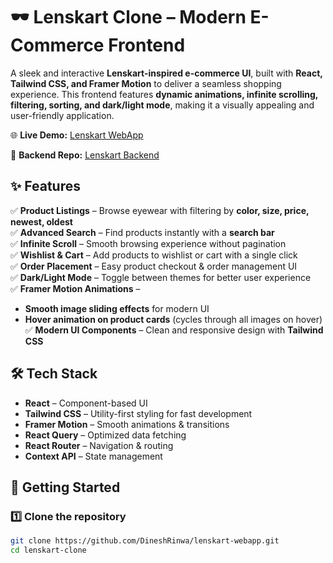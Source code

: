# 🕶️ Lenskart Clone – Modern E-Commerce Frontend  

A sleek and interactive **Lenskart-inspired e-commerce UI**, built with **React, Tailwind CSS, and Framer Motion** to deliver a seamless shopping experience. This frontend features **dynamic animations, infinite scrolling, filtering, sorting, and dark/light mode**, making it a visually appealing and user-friendly application.


🌐 **Live Demo:** [Lenskart WebApp](https://lenskart-webapp-seven.vercel.app/)  

📂 **Backend Repo:** [Lenskart Backend](https://github.com/DineshRinwa/lenskart-backend-v1)  


## ✨ Features  
✅ **Product Listings** – Browse eyewear with filtering by **color, size, price, newest, oldest**  
✅ **Advanced Search** – Find products instantly with a **search bar**  
✅ **Infinite Scroll** – Smooth browsing experience without pagination  
✅ **Wishlist & Cart** – Add products to wishlist or cart with a single click  
✅ **Order Placement** – Easy product checkout & order management UI  
✅ **Dark/Light Mode** – Toggle between themes for better user experience  
✅ **Framer Motion Animations** –  
  - **Smooth image sliding effects** for modern UI  
  - **Hover animation on product cards** (cycles through all images on hover)  
✅ **Modern UI Components** – Clean and responsive design with **Tailwind CSS**  

## 🛠️ Tech Stack  
- **React** – Component-based UI  
- **Tailwind CSS** – Utility-first styling for fast development  
- **Framer Motion** – Smooth animations & transitions  
- **React Query** – Optimized data fetching  
- **React Router** – Navigation & routing  
- **Context API** – State management  

## 🚀 Getting Started  
### 1️⃣ Clone the repository  
```sh
git clone https://github.com/DineshRinwa/lenskart-webapp.git
cd lenskart-clone
